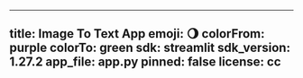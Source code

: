 
---
title: Image To Text App
emoji: 🌖
colorFrom: purple
colorTo: green
sdk: streamlit
sdk_version: 1.27.2
app_file: app.py
pinned: false
license: cc
---
